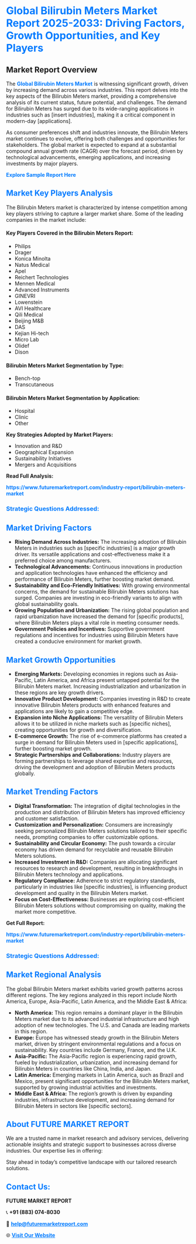 <h1 style="color: #007BFF;">Global Bilirubin Meters Market Report 2025-2033: Driving Factors, Growth Opportunities, and Key Players</h1>

<section id="overview">
<h2>Market Report Overview</h2>
<p>The <a href="https://www.futuremarketreport.com/industry-report/bilirubin-meters-market" style="color: #007BFF; text-decoration: none;"><strong>Global Bilirubin Meters Market</strong></a> is witnessing significant growth, driven by increasing demand across various industries. This report delves into the key aspects of the Bilirubin Meters market, providing a comprehensive analysis of its current status, future potential, and challenges. The demand for Bilirubin Meters has surged due to its wide-ranging applications in industries such as [insert industries], making it a critical component in modern-day [applications].</p>
<p>As consumer preferences shift and industries innovate, the Bilirubin Meters market continues to evolve, offering both challenges and opportunities for stakeholders. The global market is expected to expand at a substantial compound annual growth rate (CAGR) over the forecast period, driven by technological advancements, emerging applications, and increasing investments by major players.</p>
</section>

<section id="overview">
<p><a href="https://www.futuremarketreport.com/request-sample/reportId=57146" style="color: #007BFF; text-decoration: none;"><strong>Explore Sample Report Here</strong></a></p>
</section>

<section id="key-players">
<h2 style="color: #007BFF;">Market Key Players Analysis</h2>
<p>The Bilirubin Meters market is characterized by intense competition among key players striving to capture a larger market share. Some of the leading companies in the market include:</p>
<h4>Key Players Covered in the Bilirubin Meters Report:</h4>
<ul><li>Philips</li><li>Drager</li><li>Konica Minolta</li><li>Natus Medical</li><li>Apel</li><li>Reichert Technologies</li><li>Mennen Medical</li><li>Advanced Instruments</li><li>GINEVRI</li><li>Lowenstein</li><li>AVI Healthcare</li><li>Qili Medical</li><li>Beijing M&amp;B</li><li>DAS</li><li>Kejian Hi-tech</li><li>Micro Lab</li><li>Olidef</li><li>Dison</li></ul>
<h4>Bilirubin Meters Market Segmentation by Type:</h4>
<ul><li>Bench-top</li><li>Transcutaneous</li></ul>

<h4>Bilirubin Meters Market Segmentation by Application:</h4>
<ul><li>Hospital</li><li>Clinic</li><li>Other</li></ul>
<p><strong>Key Strategies Adopted by Market Players:</strong></p>
<ul>
<li>Innovation and R&D</li>
<li>Geographical Expansion</li>
<li>Sustainability Initiatives</li>
<li>Mergers and Acquisitions</li>
</ul>
</section>

<section>
<p><strong>Read Full Analysis: </strong></p><a href="https://www.futuremarketreport.com/industry-report/bilirubin-meters-market" style="color: #007BFF; text-decoration: none;"><strong>https://www.futuremarketreport.com/industry-report/bilirubin-meters-market</strong></a>
<h3 style="color: #007BFF;">Strategic Questions Addressed:</h3>
</section>

<section id="driving-factors">
<h2 style="color: #007BFF;">Market Driving Factors</h2>
<ul>
<li><strong>Rising Demand Across Industries:</strong> The increasing adoption of Bilirubin Meters in industries such as [specific industries] is a major growth driver. Its versatile applications and cost-effectiveness make it a preferred choice among manufacturers.</li>
<li><strong>Technological Advancements:</strong> Continuous innovations in production and application technologies have enhanced the efficiency and performance of Bilirubin Meters, further boosting market demand.</li>
<li><strong>Sustainability and Eco-Friendly Initiatives:</strong> With growing environmental concerns, the demand for sustainable Bilirubin Meters solutions has surged. Companies are investing in eco-friendly variants to align with global sustainability goals.</li>
<li><strong>Growing Population and Urbanization:</strong> The rising global population and rapid urbanization have increased the demand for [specific products], where Bilirubin Meters plays a vital role in meeting consumer needs.</li>
<li><strong>Government Policies and Incentives:</strong> Supportive government regulations and incentives for industries using Bilirubin Meters have created a conducive environment for market growth.</li>
</ul>
</section>

<section id="growth-opportunities">
<h2 style="color: #007BFF;">Market Growth Opportunities</h2>
<ul>
<li><strong>Emerging Markets:</strong> Developing economies in regions such as Asia-Pacific, Latin America, and Africa present untapped potential for the Bilirubin Meters market. Increasing industrialization and urbanization in these regions are key growth drivers.</li>
<li><strong>Innovative Product Development:</strong> Companies investing in R&D to create innovative Bilirubin Meters products with enhanced features and applications are likely to gain a competitive edge.</li>
<li><strong>Expansion into Niche Applications:</strong> The versatility of Bilirubin Meters allows it to be utilized in niche markets such as [specific niches], creating opportunities for growth and diversification.</li>
<li><strong>E-commerce Growth:</strong> The rise of e-commerce platforms has created a surge in demand for Bilirubin Meters used in [specific applications], further boosting market growth.</li>
<li><strong>Strategic Partnerships and Collaborations:</strong> Industry players are forming partnerships to leverage shared expertise and resources, driving the development and adoption of Bilirubin Meters products globally.</li>
</ul>
</section>

<section id="trending-factors">
<h2 style="color: #007BFF;">Market Trending Factors</h2>
<ul>
<li><strong>Digital Transformation:</strong> The integration of digital technologies in the production and distribution of Bilirubin Meters has improved efficiency and customer satisfaction.</li>
<li><strong>Customization and Personalization:</strong> Consumers are increasingly seeking personalized Bilirubin Meters solutions tailored to their specific needs, prompting companies to offer customizable options.</li>
<li><strong>Sustainability and Circular Economy:</strong> The push towards a circular economy has driven demand for recyclable and reusable Bilirubin Meters solutions.</li>
<li><strong>Increased Investment in R&D:</strong> Companies are allocating significant resources to research and development, resulting in breakthroughs in Bilirubin Meters technology and applications.</li>
<li><strong>Regulatory Compliance:</strong> Adherence to strict regulatory standards, particularly in industries like [specific industries], is influencing product development and quality in the Bilirubin Meters market.</li>
<li><strong>Focus on Cost-Effectiveness:</strong> Businesses are exploring cost-efficient Bilirubin Meters solutions without compromising on quality, making the market more competitive.</li>
</ul>
</section>

<section>
<p><strong>Get Full Report: </strong></p><a href="https://www.futuremarketreport.com/industry-report/bilirubin-meters-market" style="color: #007BFF; text-decoration: none;"><strong>https://www.futuremarketreport.com/industry-report/bilirubin-meters-market</strong></a>
<h3 style="color: #007BFF;">Strategic Questions Addressed:</h3>
</section>


<section id="regional-analysis">
<h2 style="color: #007BFF;">Market Regional Analysis</h2>
<p>The global Bilirubin Meters market exhibits varied growth patterns across different regions. The key regions analyzed in this report include North America, Europe, Asia-Pacific, Latin America, and the Middle East & Africa:</p>
<ul>
<li><strong>North America:</strong> This region remains a dominant player in the Bilirubin Meters market due to its advanced industrial infrastructure and high adoption of new technologies. The U.S. and Canada are leading markets in this region.</li>
<li><strong>Europe:</strong> Europe has witnessed steady growth in the Bilirubin Meters market, driven by stringent environmental regulations and a focus on sustainability. Key countries include Germany, France, and the U.K.</li>
<li><strong>Asia-Pacific:</strong> The Asia-Pacific region is experiencing rapid growth, fueled by industrialization, urbanization, and increasing demand for Bilirubin Meters in countries like China, India, and Japan.</li>
<li><strong>Latin America:</strong> Emerging markets in Latin America, such as Brazil and Mexico, present significant opportunities for the Bilirubin Meters market, supported by growing industrial activities and investments.</li>
<li><strong>Middle East & Africa:</strong> The region’s growth is driven by expanding industries, infrastructure development, and increasing demand for Bilirubin Meters in sectors like [specific sectors].</li>
</ul>
</section>

<footer>
<h2 style="color: #007BFF;">About FUTURE MARKET REPORT</h2>
<p>We are a trusted name in market research and advisory services, delivering actionable insights and strategic support to businesses across diverse industries. Our expertise lies in offering:</p>

<p>Stay ahead in today’s competitive landscape with our tailored research solutions.</p>

<h2 style="color: #007BFF;">Contact Us:</h2>
<p><strong>FUTURE MARKET REPORT</strong></p>
<p>📞 <strong>+91 (883) 074-8030</strong></p>
<p>📧 <strong><a href="mailto:help@futuremarketreport.com" style="color: #007BFF;">help@futuremarketreport.com</a></strong></p>
<p>🌐 <strong><a href="https://www.futuremarketreport.com/" style="color: #007BFF;">Visit Our Website</a></strong></p>
</footer>